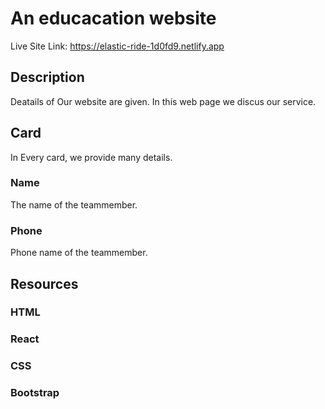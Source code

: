 # An educacation website

Live Site Link: https://elastic-ride-1d0fd9.netlify.app

## Description

Deatails of Our website are given. In this web page we discus our service.

## Card

In Every card, we provide many details.

### Name

The name of the teammember.

### Phone 

Phone name of the teammember.



## Resources

### HTML

### React

### CSS

### Bootstrap
